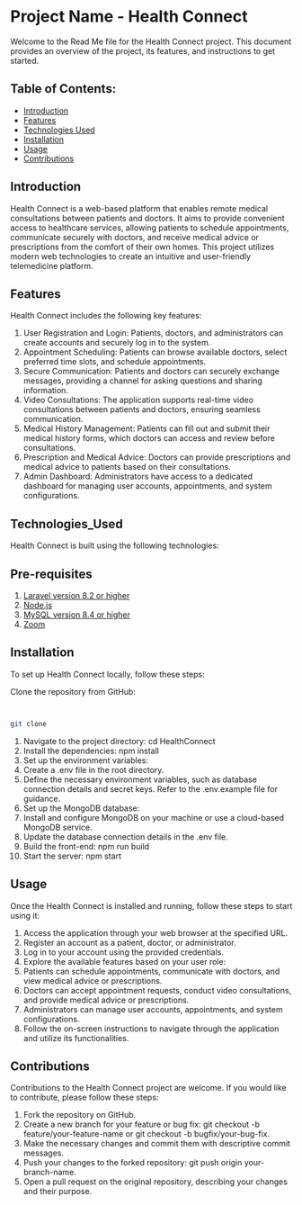 # Project Name - Health Connect

Welcome to the Read Me file for the Health Connect project. This document provides an overview of the project, its features, and instructions to get started.

## Table of Contents:

- [Introduction](#introduction)
- [Features](#features)
- [Technologies Used](#technologies_used)
- [Installation](#installation)
- [Usage](#usage)
- [Contributions](#contributions)

## Introduction
   
Health Connect is a web-based platform that enables remote medical consultations between patients and doctors. It aims to provide convenient access to healthcare services, allowing patients to schedule appointments, communicate securely with doctors, and receive medical advice or prescriptions from the comfort of their own homes. This project utilizes modern web technologies to create an intuitive and user-friendly telemedicine platform.

## Features
   
Health Connect includes the following key features:

1. User Registration and Login: Patients, doctors, and administrators can create accounts and securely log in to the system.
2. Appointment Scheduling: Patients can browse available doctors, select preferred time slots, and schedule appointments.
3. Secure Communication: Patients and doctors can securely exchange messages, providing a channel for asking questions and sharing information.
4. Video Consultations: The application supports real-time video consultations between patients and doctors, ensuring seamless communication.
5. Medical History Management: Patients can fill out and submit their medical history forms, which doctors can access and review before consultations.
6. Prescription and Medical Advice: Doctors can provide prescriptions and medical advice to patients based on their consultations.
7. Admin Dashboard: Administrators have access to a dedicated dashboard for managing user accounts, appointments, and system configurations.

## Technologies_Used
   
Health Connect is built using the following technologies:

 ## Pre-requisites
 
1. [Laravel version 8.2 or higher](https://laravel.com/docs/4.2)
2. [Node.js](https://nodejs.org/en/download)
3. [MySQL version 8.4 or higher](https://www.apachefriends.org/download.html)
4. [Zoom](https://zoom.us/download)


## Installation
   
To set up Health Connect locally, follow these steps:

Clone the repository from GitHub:

```bash


git clone
``` 
1. Navigate to the project directory: cd HealthConnect
2. Install the dependencies: npm install
3. Set up the environment variables:
4. Create a .env file in the root directory.
5. Define the necessary environment variables, such as database connection details and secret keys. Refer to the .env.example file for guidance.
6. Set up the MongoDB database:
7. Install and configure MongoDB on your machine or use a cloud-based MongoDB service.
8. Update the database connection details in the .env file.
9. Build the front-end: npm run build
10. Start the server: npm start

## Usage
Once the Health Connect is installed and running, follow these steps to start using it:

1. Access the application through your web browser at the specified URL.
2. Register an account as a patient, doctor, or administrator.
3. Log in to your account using the provided credentials.
4. Explore the available features based on your user role:
5. Patients can schedule appointments, communicate with doctors, and view medical advice or prescriptions.
6. Doctors can accept appointment requests, conduct video consultations, and provide medical advice or prescriptions.
7. Administrators can manage user accounts, appointments, and system configurations.
8. Follow the on-screen instructions to navigate through the application and utilize its functionalities.

## Contributions
Contributions to the Health Connect project are welcome. If you would like to contribute, please follow these steps:

1. Fork the repository on GitHub.
2. Create a new branch for your feature or bug fix: git checkout -b feature/your-feature-name or git checkout -b bugfix/your-bug-fix.
3. Make the necessary changes and commit them with descriptive commit messages.
4. Push your changes to the forked repository: git push origin your-branch-name.
5. Open a pull request on the original repository, describing your changes and their purpose.






